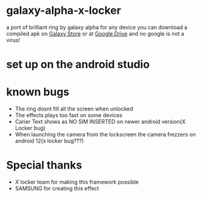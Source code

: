 # galaxy-alpha-x-locker
a port of brilliant ring by galaxy alpha for any device you can download a compiled apk on [Galaxy Store](https://bit.ly/3uXLI97) or at [Google Drive](https://drive.google.com/file/d/1evldRaIOWn7QVB51fvH-aH7zX597eaTg/view?usp=sharing)
and no google is not a virus!

# set up on the android studio

<TO DO>

# known bugs

- The ring dosnt fill all the screen when unlocked
- The effects plays too fast on some devices
- Carier Text shows as NO SIM INSERTED on newer android version(X Locker bug)
- When launching the camera from the lockscreen the camera frezzers on android 12(x locker bug???)
 
 # Special thanks
 - X locker team for making this framework possible
 - SAMSUNG for creating this effect


